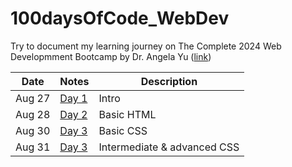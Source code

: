 # 100daysOfCode_WebDev
Try to document my learning journey on The Complete 2024 Web Developmment Bootcamp by Dr. Angela Yu ([link](https://www.udemy.com/course/the-complete-web-development-bootcamp/?couponCode=SKILLS4SALE))

| Date          | Notes    | Description    | 
| ------------- | --------------- | --------------- |
| Aug 27        | [Day 1](https://github.com/Chloezhu010/100daysOfCode_WebDev/blob/main/day1/day1.md) | Intro |
| Aug 28        | [Day 2](https://github.com/Chloezhu010/100daysOfCode_WebDev/blob/main/day2/day2.md) | Basic HTML |
| Aug 30        | [Day 3](https://github.com/Chloezhu010/100daysOfCode_WebDev/blob/main/day3/day3.md) | Basic CSS |
| Aug 31        | [Day 3](https://github.com/Chloezhu010/100daysOfCode_WebDev/blob/main/day4/day4.md) | Intermediate & advanced CSS |
